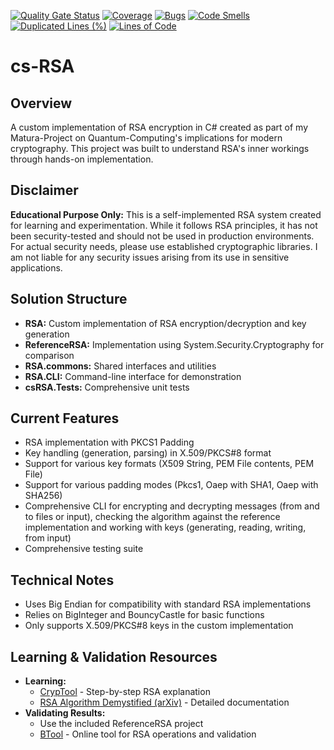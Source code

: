 [![Quality Gate Status](https://sonarcloud.io/api/project_badges/measure?project=cwhde_cs-RSA&metric=alert_status&token=ae26b67b1b638753901b092262914a82990865bc)](https://sonarcloud.io/summary/new_code?id=cwhde_cs-RSA) [![Coverage](https://sonarcloud.io/api/project_badges/measure?project=cwhde_cs-RSA&metric=coverage&token=ae26b67b1b638753901b092262914a82990865bc)](https://sonarcloud.io/summary/new_code?id=cwhde_cs-RSA) [![Bugs](https://sonarcloud.io/api/project_badges/measure?project=cwhde_cs-RSA&metric=bugs&token=ae26b67b1b638753901b092262914a82990865bc)](https://sonarcloud.io/summary/new_code?id=cwhde_cs-RSA) [![Code Smells](https://sonarcloud.io/api/project_badges/measure?project=cwhde_cs-RSA&metric=code_smells&token=ae26b67b1b638753901b092262914a82990865bc)](https://sonarcloud.io/summary/new_code?id=cwhde_cs-RSA) [![Duplicated Lines (%)](https://sonarcloud.io/api/project_badges/measure?project=cwhde_cs-RSA&metric=duplicated_lines_density&token=ae26b67b1b638753901b092262914a82990865bc)](https://sonarcloud.io/summary/new_code?id=cwhde_cs-RSA) [![Lines of Code](https://sonarcloud.io/api/project_badges/measure?project=cwhde_cs-RSA&metric=ncloc)](https://sonarcloud.io/summary/new_code?id=cwhde_cs-RSA)

# cs-RSA

## Overview

A custom implementation of RSA encryption in C\# created as part of my Matura-Project on Quantum-Computing's implications for modern cryptography. This project was built to understand RSA's inner workings through hands-on implementation.

## Disclaimer

**Educational Purpose Only:** This is a self-implemented RSA system created for learning and experimentation. While it follows RSA principles, it has not been security-tested and should not be used in production environments. For actual security needs, please use established cryptographic libraries. I am not liable for any security issues arising from its use in sensitive applications.

## Solution Structure

* **RSA:** Custom implementation of RSA encryption/decryption and key generation
* **ReferenceRSA:** Implementation using System.Security.Cryptography for comparison
* **RSA.commons:** Shared interfaces and utilities
* **RSA.CLI:** Command-line interface for demonstration
* **csRSA.Tests:** Comprehensive unit tests


## Current Features

* RSA implementation with PKCS1 Padding
* Key handling (generation, parsing) in X.509/PKCS\#8 format
* Support for various key formats (X509 String, PEM File contents, PEM File)
* Support for various padding modes (Pkcs1, Oaep with SHA1, Oaep with SHA256)
* Comprehensive CLI for encrypting and decrypting messages (from and to files or input), checking the algorithm against the reference implementation and working with keys (generating, reading, writing, from input)
* Comprehensive testing suite


## Technical Notes

* Uses Big Endian for compatibility with standard RSA implementations
* Relies on BigInteger and BouncyCastle for basic functions
* Only supports X.509/PKCS\#8 keys in the custom implementation


## Learning \& Validation Resources

* **Learning:**
    * [CrypTool](https://www.cryptool.org/en/cto/rsa-step-by-step/) - Step-by-step RSA explanation
    * [RSA Algorithm Demystified (arXiv)](https://arxiv.org/abs/2308.02785) - Detailed documentation
* **Validating Results:**
    * Use the included ReferenceRSA project
    * [BTool](https://www.btool.cn/en/rsa) - Online tool for RSA operations and validation
